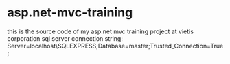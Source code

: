 # asp.net-mvc-training
this is the source code of my asp.net mvc training project at vietis corporation
sql server connection string: Server=localhost\SQLEXPRESS;Database=master;Trusted_Connection=True;

